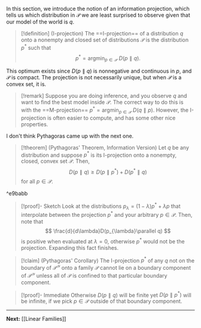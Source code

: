 In this section, we introduce the notion of an information projection, which tells us which distribution in $\mathcal{P}$ we are least surprised to observe given that our model of the world is $q$.

> [!definition] (I-projection)
> The ==I-projection== of a distribution $q$ onto a nonempty and closed set of distributions $\mathcal{P}$ is the distribution $p^{*}$ such that
> $$
> p^{*}=\mathop{\arg\min}_{p \in \mathcal{P}}\ D(p\parallel q).
> $$

This optimum exists since $D(p\parallel q)$ is nonnegative and continuous in $p$, and $\mathcal{P}$ is compact. The projection is not necessarily unique, but when $\mathcal{P}$ is a convex set, it is.

> [!remark]
> Suppose you are doing inference, and you observe $q$ and want to find the best model inside $\mathcal{P}$. The correct way to do this is with the ==M-projection== $p^{*}=\mathop{\arg\min}_{p \in \mathcal{P}}\ D(q\parallel p)$. However, the I-projection is often easier to compute, and has some other nice properties.

I don't think Pythagoras came up with the next one. 

> [!theorem] (Pythagoras' Theorem, Information Version)
> Let $q$ be any distribution and suppose $p^{*}$ is its I-projection onto a nonempty, closed, convex set $\mathcal{P}$. Then,
> $$
> D(p\parallel q)\geq D(p\parallel p^{*})+D(p^{*}\parallel q)
> $$
> for all $p \in \mathcal{P}$.

^e9babb

> [!proof]- Sketch
> Look at the distributions $p_{\lambda}=(1-\lambda)p^{*}+\lambda p$ that interpolate between the projection $p^{*}$ and your arbitrary $p \in \mathcal{P}$. Then, note that
> $$
> \frac{d}{d\lambda}D(p_{\lambda}\parallel q)
> $$
> is positive when evaluated at $\lambda=0$, otherwise $p^{*}$ would not be the projection. Expanding this fact finishes.

> [!claim] (Pythagoras' Corollary)
> The I-projection $p^{*}$ of any $q$ not on the boundary of $\mathcal{P}^{\mathcal{Y}}$ onto a family $\mathcal{P}$ cannot lie on a boundary component of $\mathcal{P}^{\mathcal{Y}}$ unless all of $\mathcal{P}$ is confined to that particular boundary component.

> [!proof]- Immediate
> Otherwise $D(p \parallel q)$ will be finite yet $D(p \parallel p^{*})$ will be infinite, if we pick $p \in \mathcal{P}$ outside of that boundary component.

---

**Next:** [[Linear Families]]